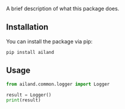 A brief description of what this package does.

## Installation

You can install the package via pip:

```
pip install ailand
```

## Usage

```python
from ailand.common.logger import Logger

result = Logger()
print(result)
```